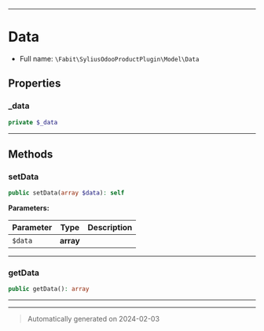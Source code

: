 ***

# Data





* Full name: `\Fabit\SyliusOdooProductPlugin\Model\Data`



## Properties


### _data



```php
private $_data
```






***

## Methods


### setData



```php
public setData(array $data): self
```








**Parameters:**

| Parameter | Type | Description |
|-----------|------|-------------|
| `$data` | **array** |  |





***

### getData



```php
public getData(): array
```












***


***
> Automatically generated on 2024-02-03
